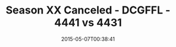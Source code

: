 ---
title: Season XX Canceled - DCGFFL - 4441 vs 4431
teams_score:
- team: 4441
  score:
- team: 4431
  score: 6
mvp: John B. (Silver), Adam R. (Maroon)
game-ball: N/A
season: 10
week:
date: '2015-05-07T00:38:41'
pageid: season-10-playoff-4441-vs-4431
---